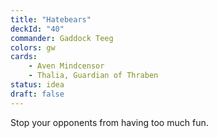 ```yaml
---
title: "Hatebears"
deckId: "40"
commander: Gaddock Teeg
colors: gw
cards:
    - Aven Mindcensor
    - Thalia, Guardian of Thraben
status: idea
draft: false
---
```


Stop your opponents from having too much fun.
